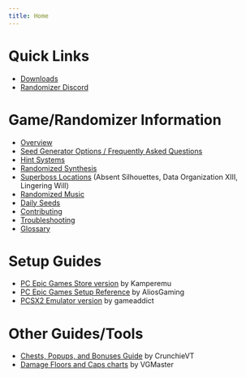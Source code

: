 ```yaml
---
title: Home
---
```


# Quick Links

* [Downloads](downloads/index.md)
* [Randomizer Discord](https://discord.com/invite/KH2FMRando)

# Game/Randomizer Information

* [Overview](overview/index.md)
* [Seed Generator Options / Frequently Asked Questions](seed-generator/index.md)
* [Hint Systems](hints/index.md)
* [Randomized Synthesis](synthesis/index.md)
* [Superboss Locations](superboss-locations/index.md) (Absent Silhouettes, Data Organization XIII, Lingering Will)
* [Randomized Music](music/index.md)
* [Daily Seeds](daily-seeds/index.md)
* [Contributing](contributing/index.md)
* [Troubleshooting](troubleshooting/index.md)
* [Glossary](glossary/index.md)

# Setup Guides

* [PC Epic Games Store version](https://docs.google.com/document/d/1KIVS6RjnCtbpO3DYWy1HdXxkw_8s9opE8dsPaoDTpYU/edit?usp=sharing)
  by Kamperemu
* [PC Epic Games Setup Reference](https://docs.google.com/document/d/1wMhWjm-w4ycp40tiMAX_F1HfgwHNnNRanVabqw5Vd3k/edit?usp=sharing)
  by AliosGaming
* [PCSX2 Emulator version](https://docs.google.com/document/d/1LtNWjiYHxXmlUVZZ_6rDkqDIPDhPN1OnXKI7eRL_mXI/edit?usp=sharing)
  by gameaddict

# Other Guides/Tools

* [Chests, Popups, and Bonuses Guide](https://docs.google.com/spreadsheets/d/1Q9xE8mVvdnXTXpQg6j0cpnLxti8pjUD9qRMugFymRw4/edit#gid=0)
  by CrunchieVT
* [Damage Floors and Caps charts](https://docs.google.com/document/d/e/2PACX-1vQ8yNy11UJvLyGyCbpsKuXFvwyLZki-a3DSt6jEJeQQSneOuZM9M_k7oJoaxVDJxrramLYdQL3PAR6p/pub)
  by VGMaster
